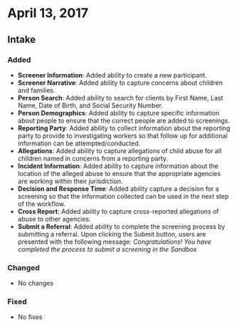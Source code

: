 # April 13, 2017

##  Intake
### Added
- **Screener Information**: Added ability to create a new participant.
- **Screener Narrative**: Added ability to capture concerns about children and families.
- **Person Search**:  Added ability to search for clients by First Name, Last Name, Date of Birth, and Social Security Number.
- **Person Demographics**: Added  ability to capture specific information about people to ensure that the correct people are added to screenings.
- **Reporting Party**: Added ability to collect information about the reporting party to provide to investigating workers so that follow up for additional information can be attempted/conducted.
- **Allegations**: Added ability to capture allegations of child abuse for all children named in concerns from a reporting party.
- **Incident Information**: Added ability to capture information about the location of the alleged abuse to ensure that the appropriate agencies are working within their jurisdiction. 
- **Decision and Response Time**: Added ability capture a decision for a screening so that the information collected can be used in the next step of the workflow.
- **Cross Report**: Added ability to capture cross-reported allegations of abuse to other agencies.
- **Submit a Referral**: Added ability to complete the screening process by submitting a referral.  Upon clicking the Submit button, users are presented with the following message: *Congratulations!  You have completed the process to submit a screening in the Sandbox*
### Changed
- No changes
### Fixed
- No fixes
